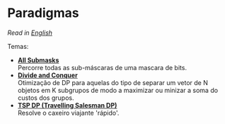 # Paradigmas

*Read in [English](README.en.md)*

Temas:
* **[All Submasks](All%20Submasks)**  
Percorre todas as sub-máscaras de uma mascara de bits.
* **[Divide and Conquer](Divide%20and%20Conquer)**   
Otimização de DP para aquelas do tipo de separar um vetor de N objetos em K subgrupos de modo a maximizar ou minizar a soma do custos dos grupos.
* **[TSP DP (Travelling Salesman DP)](TSP%20DP)**  
Resolve o caxeiro viajante 'rápido'.
